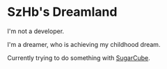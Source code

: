 # SzHb's Dreamland
I'm not a developer. 

I'm a dreamer, who is achieving my childhood dream.

Currently trying to do something with [SugarCube](https://github.com/tmedwards/sugarcube-2).
